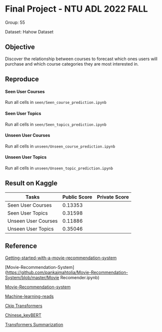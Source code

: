 # Final Project - NTU ADL 2022 FALL

Group: 55

Dataset: Hahow Dataset

## Objective

Discover the relationship between courses to forecast which ones users will purchase and which course categories they are most interested in.

## Reproduce

#### Seen User Courses

Run all cells in `seen/Seen_course_prediction.ipynb`

#### Seen User Topics

Run all cells in `seen/Seen_topics_prediction.ipynb`

#### Unseen User Courses

Run all cells in `unseen/Unseen_course_prediction.ipynb`

#### Unseen User Topics

Run all cells in `unseen/Unseen_topic_prediction.ipynb`

## Result on Kaggle

| Tasks               | Public Score | Private Score |
| ------------------- | ------------ | ------------- |
| Seen User Courses   | 0.13353      |               |
| Seen User Topics    | 0.31598      |               |
| Unseen User Courses | 0.11886      |               |
| Unseen User Topics  | 0.35046      |               |

## Reference

[Getting-started-with-a-movie-recommendation-system](https://www.kaggle.com/code/ibtesama/getting-started-with-a-movie-recommendation-system) 

[Movie-Recommendation-System](https://github.com/pankajmahtolia/Movie-Recommendation-System/blob/master/Movie Recomender.ipynb)

[Movie-Recommendation-system](https://github.com/AshishTrada/Movie-Recommendation-system/blob/main/RecSystem.ipynb)

[Machine-learning-reads](https://github.com/AlexanderNixon/Machine-learning-reads/blob/master/Movie-content-based-recommender-using-tf-idf.ipynb)

[Ckip Transformers](https://github.com/ckiplab/ckip-transformers)

[Chinese_keyBERT](https://github.com/JacksonCakes/chinese_keybert)

[Transformers Summarization](https://github.com/huggingface/transformers/tree/t5-fp16-no-nans/examples/pytorch/summarization)

